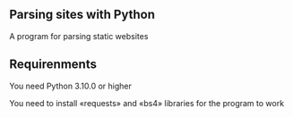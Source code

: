 ## Parsing sites with Python
A program for parsing static websites 

## Requirenments
You need Python 3.10.0 or higher

You need to install «requests» and «bs4» libraries for the program to work
